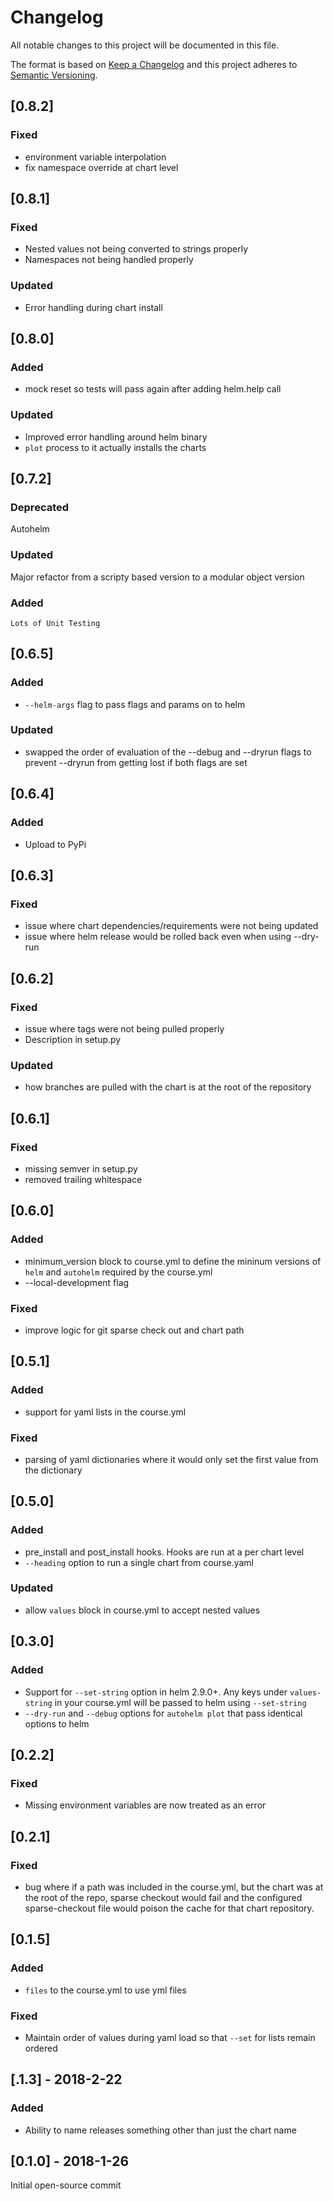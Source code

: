 # Changelog
All notable changes to this project will be documented in this file.

The format is based on [Keep a Changelog](http://keepachangelog.com/en/1.0.0/)
and this project adheres to [Semantic Versioning](http://semver.org/spec/v2.0.0.html).

## [0.8.2]
### Fixed
- environment variable interpolation
- fix namespace override at chart level

## [0.8.1]
### Fixed
- Nested values not being converted to strings properly
- Namespaces not being handled properly

### Updated
- Error handling during chart install

## [0.8.0]

### Added
- mock reset so tests will pass again after adding helm.help call

### Updated
- Improved error handling around helm binary
- `plot` process to it actually installs the charts


## [0.7.2]

### Deprecated
  Autohelm

### Updated
   Major refactor from a scripty based version to a modular object version

### Added
    Lots of Unit Testing


## [0.6.5]
### Added
- `--helm-args` flag to pass flags and params on to helm

### Updated
- swapped the order of evaluation of the --debug and --dryrun flags to prevent --dryrun from getting lost if both flags are set


## [0.6.4]
### Added
- Upload to PyPi

## [0.6.3]
### Fixed
- issue where chart dependencies/requirements were not being updated
- issue where helm release would be rolled back even when using --dry-run

## [0.6.2]
### Fixed
- issue where tags were not being pulled properly
- Description in setup.py

### Updated
- how branches are pulled with the chart is at the root of the repository

## [0.6.1]
### Fixed
- missing semver in setup.py
- removed trailing whitespace

## [0.6.0]
### Added
- minimum_version block to course.yml to define the mininum versions of `helm` and `autohelm` required by the course.yml
- --local-development flag

### Fixed
- improve logic for git sparse check out and chart path

## [0.5.1]
### Added
- support for yaml lists in the course.yml

### Fixed
- parsing of yaml dictionaries where it would only set the first value from the dictionary

## [0.5.0]
### Added
- pre_install and post_install hooks. Hooks are run at a per chart level
- `--heading` option to run a single chart from course.yaml

### Updated
- allow `values` block in course.yml to accept nested values

## [0.3.0]
### Added
- Support for `--set-string` option in helm 2.9.0+. Any keys under `values-string` in your course.yml will be passed to helm using `--set-string`
- `--dry-run` and `--debug` options for `autohelm plot` that pass identical options to helm

## [0.2.2]
### Fixed
- Missing environment variables are now treated as an error

## [0.2.1]
### Fixed
- bug where if a path was included in the course.yml, but the chart was at the root of the repo, sparse checkout would fail and the configured sparse-checkout file would poison the cache for that chart repository.

## [0.1.5]
### Added
- `files` to the course.yml to use yml files

### Fixed
- Maintain order of values during yaml load so that `--set` for lists remain ordered

## [.1.3] - 2018-2-22

### Added
- Ability to name releases something other than just the chart name

## [0.1.0] - 2018-1-26
Initial open-source commit
